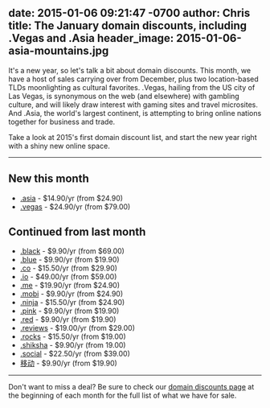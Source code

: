 date: 2015-01-06 09:21:47 -0700
author: Chris
title: The January domain discounts, including .Vegas and .Asia
header_image: 2015-01-06-asia-mountains.jpg
----

<!-- excerpt -->

It's a new year, so let's talk a bit about domain discounts. This month, we have a host of sales carrying over from December, plus two location-based TLDs moonlighting as cultural favorites. .Vegas, hailing from the US city of Las Vegas, is synonymous on the web (and elsewhere) with gambling culture, and will likely draw interest with gaming sites and travel microsites. And .Asia, the world's largest continent, is attempting to bring online nations together for business and trade. 

Take a look at 2015's first domain discount list, and start the new year right with a shiny new online space.

<!-- /excerpt -->

***

## New this month

+ [.asia](https://iwantmyname.com/domains/dot-asia) - $14.90/yr (from $24.90)
+ [.vegas](https://iwantmyname.com/domains/dot-vegas) - $24.90/yr (from $79.00)

## Continued from last month

+ [.black](https://iwantmyname.com/domains/dot-black) - $9.90/yr (from $69.00)
+ [.blue](https://iwantmyname.com/domains/dot-blue) - $9.90/yr (from $19.90)
+ [.co](https://iwantmyname.com/domains/dot-co) - $15.50/yr (from $29.90)
+ [.io](https://iwantmyname.com/domains/dot-io) - $49.00/yr (from $59.00)
+ [.me](https://iwantmyname.com/domains/dot-me) - $19.90/yr (from $24.90)
+ [.mobi](https://iwantmyname.com/domains/dot-mobi) - $9.90/yr (from $24.90)
+ [.ninja](https://iwantmyname.com/domains/dot-ninja) - $15.50/yr (from $24.90)
+ [.pink](https://iwantmyname.com/domains/dot-pink) - $9.90/yr (from $19.90)
+ [.red](https://iwantmyname.com/domains/dot-red) - $9.90/yr (from $19.90)
+ [.reviews](https://iwantmyname.com/domains/dot-reviews) - $19.00/yr (from $29.00)
+ [.rocks](https://iwantmyname.com/domains/dot-rocks) - $15.50/yr (from $19.00)
+ [.shiksha](https://iwantmyname.com/domains/dot-shiksha) - $9.90/yr (from 19.00)
+ [.social](https://iwantmyname.com/domains/dot-social) - $22.50/yr (from $39.00)
+ [移动](https://iwantmyname.com/domains/dot-移动) - $9.90/yr (from $19.90)

***

Don't want to miss a deal? Be sure to check our [domain discounts page](https://iwantmyname.com/domains/special-offer) at the beginning of each month for the full list of what we have for sale. 